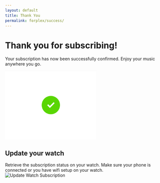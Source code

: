 ```yaml
---
layout: default
title: Thank You
permalink: forplex/success/
---
```


<script>
    const urlParams = new URLSearchParams(window.location.search);
    const checkout_session_id = urlParams.get('session_id');
    if (checkout_session_id) posthog.alias({alias: checkout_session_id});
</script>

# Thank you for subscribing!
Your subscription has now been successfully confirmed. Enjoy your music anywhere you go.

<img width="300" src="/assets/images/check_animated.gif" />

## Update your watch
Retrieve the subscription status on your watch. Make sure your phone is connected or you have wifi setup on your watch.
![Update Watch Subscription](/assets/images/watch.update.subscription.jpg)